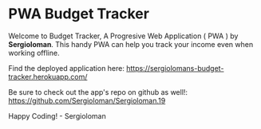 # PWA Budget Tracker

Welcome to Budget Tracker, A Progresive Web Application ( PWA ) by **Sergioloman**. This handy PWA can help you track your income even when working offline.

Find the deployed application here: https://sergiolomans-budget-tracker.herokuapp.com/

Be sure to check out the app's repo on github as well!: https://github.com/Sergioloman/Sergioloman.19

Happy Coding! -  Sergioloman